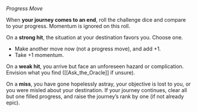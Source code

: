 *Progress Move*

When **your journey comes to an end**, roll the challenge dice and compare to your progress. Momentum is ignored on this roll. 

On a **strong hit**, the situation at your destination favors you. Choose one. 
- Make another move now (not a progress move), and add +1. 
- Take +1 momentum. 

On a **weak hit**, you arrive but face an unforeseen hazard or complication. Envision what you find ([[Ask_the_Oracle]] if unsure). 

On a **miss**, you have gone hopelessly astray, your objective is lost to you, or you were misled about your destination. If your journey continues, clear all but one filled progress, and raise the journey’s rank by one (if not already epic).